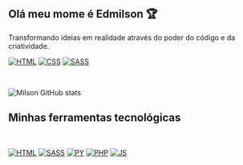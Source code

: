 ## Olá meu mome é Edmilson 🏆
Transformando ideias em realidade através do poder do código e da criatividade.

[![HTML](https://img.shields.io/badge/YouTube-FF0000?style=for-the-badge&logo=youtube&logoColor=white)]()
[![CSS](https://img.shields.io/badge/Twitter-1DA1F2?style=for-the-badge&logo=twitter&logoColor=white)]()
[![SASS](https://img.shields.io/badge/Instagram-E4405F?style=for-the-badge&logo=instagram&logoColor=white)]()

<br/>

![Milson GitHub stats](https://github-readme-stats.vercel.app/api?username=MilsonElias&show_icons=true&theme=dark)

## Minhas ferramentas tecnológicas 
<br/>

[![HTML](https://img.shields.io/badge/HTML5-E34F26?style=for-the-badge&logo=html5&logoColor=white)]()
[![SASS](https://img.shields.io/badge/Sass-CC6699?style=for-the-badge&logo=sass&logoColor=white)]()
[![PY](https://img.shields.io/badge/Python-14354C?style=for-the-badge&logo=python&logoColor=white)]()
[![PHP](https://img.shields.io/badge/PHP-777BB4?style=for-the-badge&logo=php&logoColor=white)]()
[![JS](https://img.shields.io/badge/JavaScript-F7DF1E?style=for-the-badge&logo=javascript&logoColor=black)]()

